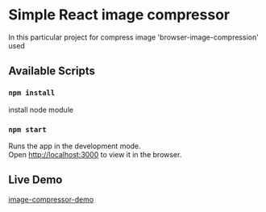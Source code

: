 # Simple React image compressor 
In this particular project for compress image 'browser-image-compression' used

## Available Scripts

### `npm install`

install node module

### `npm start`

Runs the app in the development mode.<br />
Open [http://localhost:3000](http://localhost:3000) to view it in the browser.

## Live Demo

[image-compressor-demo](https://anarseferrov.github.io/image-compressor/)
